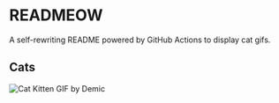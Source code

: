 # READMEOW

A self-rewriting README powered by GitHub Actions to display cat gifs.

## Cats

![Cat Kitten GIF by Demic](https://media1.giphy.com/media/3oriO0OEd9QIDdllqo/200.gif?cid=9acd02dahjcc2g3jn54gnudmndqstmm3ti7b22o6zuafkcgt&ep=v1_gifs_search&rid=200.gif&ct=g)
